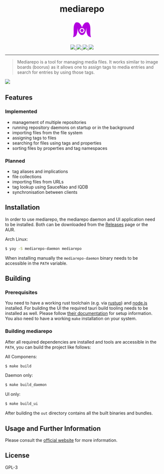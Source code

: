<h1 align="center">
mediarepo
</h1>
<p align="center">
<img src="https://github.com/Trivernis/mediarepo/raw/main/mediarepo-ui/src-tauri/icons/64x64.png?raw=true"/>
</p>
<p align="center">
    <a href="https://github.com/Trivernis/mediarepo/actions/workflows/build.yml">
        <img src="https://img.shields.io/github/workflow/status/trivernis/mediarepo/Build%20and%20test?style=for-the-badge">
    </a>
    <a href="https://mediarepo.trivernis.dev">
        <img src="https://img.shields.io/website?style=for-the-badge&url=https%3A%2F%2Fmediarepo.trivernis.dev">
    </a>
    <a href="https://aur.archlinux.org/packages/mediarepo">
        <img src="https://img.shields.io/aur/version/mediarepo?style=for-the-badge">
    </a>
    <img src="https://img.shields.io/aur/license/mediarepo?style=for-the-badge">
</p>

- - -

> Mediarepo is a tool for managing media files.
It works similar to image boards (boorus) as it allows one to assign tags to media entries and
search for entries by using those tags.

![](https://mediarepo.trivernis.dev/assets/images/screenshot-1.png)

## Features

### Implemented

- management of multiple repositories
- running repository daemons on startup or in the background
- importing files from the file system
- assigning tags to files
- searching for files using tags and properties
- sorting files by properties and tag namespaces

### Planned

- tag aliases and implications
- file collections
- importing files from URLs
- tag lookup using SauceNao and IQDB
- synchronisation between clients

## Installation

In order to use mediarepo, the mediarepo daemon and UI application need to be installed.
Both can be downloaded from the [Releases](https://github.com/Trivernis/mediarepo/releases) page or the AUR.

Arch Linux:
```sh
$ yay -S mediarepo-daemon mediarepo
```

When installing manually the `mediarepo-daemon` binary needs to be accessible in the `PATH` variable.


## Building

### Prerequisites

You need to have a working rust toolchain (e.g. via [rustup](https://rustup.rs/)) and  [node.js](https://nodejs.org) installed.
For building the UI the required tauri build tooling needs to be installed as well. Please follow [their documentation](https://tauri.studio/docs/getting-started/prerequisites) for setup information.
You also need to have a working `make` installation on your system.

### Building mediarepo

After all required dependencies are installed and tools are accessible in the `PATH`, you can build the project like follows:

All Componens:
```sh
$ make build
```

Daemon only:
```sh
$ make build_daemon
```

UI only:
```sh
$ make build_ui
```

After building the `out` directory contains all the built binaries and bundles.

## Usage and Further Information

Please consult the [official website](https://mediarepo.trivernis.dev) for more information. 


## License

GPL-3